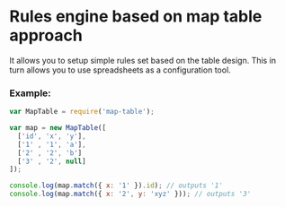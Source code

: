 Rules engine based on map table approach
========================================

It allows you to setup simple rules set based on the table design. This in turn allows you
to use spreadsheets as a configuration tool.

### Example:

```javascript
var MapTable = require('map-table');

var map = new MapTable([
  ['id', 'x', 'y'],
  ['1' , '1', 'a'],
  ['2' , '2', 'b']
  ['3' , '2', null]
]);

console.log(map.match({ x: '1' }).id); // outputs '1'
console.log(map.match({ x: '2', y: 'xyz' })); // outputs '3'
```
